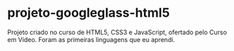 # projeto-googleglass-html5
Projeto criado no curso de HTML5, CSS3 e JavaScript, ofertado pelo Curso em Vídeo. Foram as primeiras linguagens que eu aprendi.
